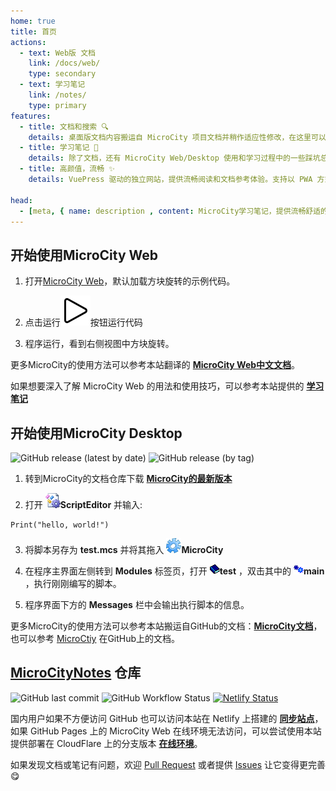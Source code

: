 ```yaml
---
home: true
title: 首页
actions:
  - text: Web版 文档
    link: /docs/web/
    type: secondary
  - text: 学习笔记
    link: /notes/
    type: primary
features:
  - title: 文档和搜索 🔍
    details: 桌面版文档内容搬运自 MicroCity 项目文档并稍作适应性修改，在这里可以使用网站提供的搜索功能快速查找并跳转至内容
  - title: 学习笔记 📔
    details: 除了文档，还有 MicroCity Web/Desktop 使用和学习过程中的一些踩坑总结和记录，帮助你尽可能多地避开天坑
  - title: 高颜值，流畅 ✨
    details: VuePress 驱动的独立网站，提供流畅阅读和文档参考体验。支持以 PWA 方式安装为应用，随时查阅，不受网络限制

head:
  - [meta, { name: description , content: MicroCity学习笔记，提供流畅舒适的文档搜索和学习体验。可以使用网站提供的搜索功能快速查找并跳转至内容。除了文档，还有MicroCity使用和学习过程中的一些踩坑总结和记录，帮助你尽可能多地避坑。 }]
---
```


## 开始使用MicroCity Web

1. 打开[MicroCity Web](https://microcity.github.io/)，默认加载方块旋转的示例代码。

2. 点击运行![Play](./images/note/play.svg)按钮运行代码
 
3. 程序运行，看到右侧视图中方块旋转。

更多MicroCity的使用方法可以参考本站翻译的 [**MicroCity Web中文文档**](./docs/web/)。

如果想要深入了解 MicroCity Web 的用法和使用技巧，可以参考本站提供的 [**学习笔记**](./notes/)

## 开始使用MicroCity Desktop
![GitHub release (latest by date)](https://img.shields.io/github/v/release/microcity/Desktop) ![GitHub release (by tag)](https://img.shields.io/github/downloads/microcity/Desktop/latest/total)

1. 转到MicroCity的文档仓库下载 [**MicroCity的最新版本**](https://github.com/microcity/Desktop/releases/latest)

2. 打开 ![icon](./images/doc/icon_script_editor.png)**ScriptEditor** 并输入:  
```lua:no-line-numbers
Print("hello, world!")
```

3. 将脚本另存为 **test.mcs** 并将其拖入 ![icon](./images/doc/icon_microcity.png)**MicroCity**

4. 在程序主界面左侧转到 **Modules** 标签页，打开 ![icon](./images/doc/icon_module_file.png)**test** ，双击其中的 ![icon](./images/doc/icon_module.png)**main** ，执行刚刚编写的脚本。 

5. 程序界面下方的 **Messages** 栏中会输出执行脚本的信息。  

更多MicroCity的使用方法可以参考本站搬运自GitHub的文档：[**MicroCity文档**](./docs/)，也可以参考 [MicroCtiy](https://microcity.github.io/) 在GitHub上的文档。

## [MicroCityNotes](https://github.com/huuhghhgyg/MicroCityNotes) 仓库

![GitHub last commit](https://img.shields.io/github/last-commit/huuhghhgyg/MicroCityNotes) ![GitHub Workflow Status](https://img.shields.io/github/actions/workflow/status/huuhghhgyg/MicroCityNotes/DeployPage.yml?branch=main) [![Netlify Status](https://api.netlify.com/api/v1/badges/fe05238c-93ee-44db-84cf-7f805d43520a/deploy-status)](https://app.netlify.com/sites/microcitynotes/deploys)

<A2hs/>

国内用户如果不方便访问 GitHub 也可以访问本站在 Netlify 上搭建的 [**同步站点**](https://mcn.zhhuu.top)，如果 GitHub Pages 上的 MicroCity Web 在线环境无法访问，可以尝试使用本站提供部署在 CloudFlare 上的分支版本 [**在线环境**](https://mcw.zhhuu.top)。

如果发现文档或笔记有问题，欢迎 [Pull Request](https://github.com/huuhghhgyg/MicroCityNotes/pulls) 或者提供 [Issues](https://github.com/huuhghhgyg/MicroCityNotes/issues) 让它变得更完善😋